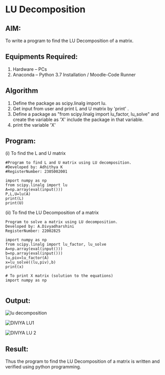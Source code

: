 # LU Decomposition 

## AIM:
To write a program to find the LU Decomposition of a matrix.

## Equipments Required:
1. Hardware – PCs
2. Anaconda – Python 3.7 Installation / Moodle-Code Runner

## Algorithm
1. Define the package as scipy.linalg import lu.
2. Get input from user and print L and U matrix by 'print' .
3. Define a package as "from scipy.linalg import lu_factor, lu_solve" and create the variable as 'X' include the package in that variable.
4. print the variable 'X'

## Program:
(i) To find the L and U matrix
```
#Program to find L and U matrix using LU decomposition.
#Developed by: Adhithya K
#RegisterNumber: 2305002001

import numpy as np
from scipy.linalg import lu
A=np.array(eval(input()))
P,L,U=lu(A)
print(L)
print(U)

```
(ii) To find the LU Decomposition of a matrix
```
Program to solve a matrix using LU decomposition.
Developed by: A.Divyadharshini
RegisterNumber: 22002825

import numpy as np
from scipy.linalg import lu_factor, lu_solve
A=np.array(eval(input()))
b=np.array(eval(input()))
lu,piv=lu_factor(A)
x=lu_solve((lu,piv),b)
print(x)

# To print X matrix (solution to the equations)
import numpy as np


```

## Output:
![lu decomposition]()

![DIVIYA LU1](https://user-images.githubusercontent.com/119393424/216231905-36582e71-8a6e-4485-827c-c88b38dd2fe3.png)

![DIVIYA LU 2](https://user-images.githubusercontent.com/119393424/216231908-82884713-b36f-4df3-a155-0b6ee6e74ce4.png)

## Result:
Thus the program to find the LU Decomposition of a matrix is written and verified using python programming.

